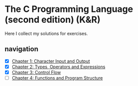 # The C Programming Language (second edition) (K&R)

Here I collect my solutions for exercises.

## navigation
  * [x] [Chapter 1: Character Input and Output](./src/chapter-1/README.md)
  * [x] [Chapter 2: Types, Operators and Expressions](./src/chapter-2/README.md)
  * [x] [Chapter 3: Control Flow](./src/chapter-3/README.md)
  * [ ] [Chapter 4: Functions and Program Structure](./src/chapter-4/README.md)
